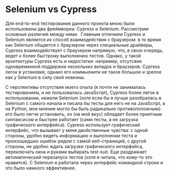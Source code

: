 # Selenium vs Cypress

Для end-to-end тестирования данного проекта мною были использованы два фреймворка: Cypress и Selenium. Рассмотрим основные различия между ними.  Главным отличием Cypress и Selenium является их способ взаимодействия с браузером: в то время как Selenium общается с браузером через специальные драйверы, Cypress взаимодействует с браузером напрямую, что, в свою очередь, ведет к более быстрому выполнению тестов. Однако, у такой архитектуры Cypress есть и недостатки: например, отсутсвие одновременной поддержки нескольких вкладок и браузеров. Cypress легок в установке, однако его коммьюнити не такое большое и зрелое как у Selenium в силу свой новизны.

С перспективы отсутствия моего опыта (я почти не занималась тестированием, и не пользовалась JavaScript), Cypress более легок в использовании, нежели Selenium (хотя если бы я лучше разобралась в Selenium с самого начала и писала бы тесты для него не на JavaScript, а на Python, мое мнение могло бы быть радикально противоположным): его было легче установить, он (на мой вкус) обладает более приятным синтаксисом и быстрее работает (сами тесты, а не загрузка графического интерфейса). Cypress использует графический интерфейс, что вызывает у меня двойственные чувства: с одной стороны, удобно видеть информацию о выполнении теста и произошедших ошибок рядом с самой веб-страницей, с другой стороны, не удобно ждать загрузки графического интерфейса, переключать окна и руками выбирать test-suit. Еще раздражает автоматический перезапуск тестов (хотя я читала, что кому-то это нравится). С Selenium я работала через интерфейс командной строки и это было намного эффективнее.
